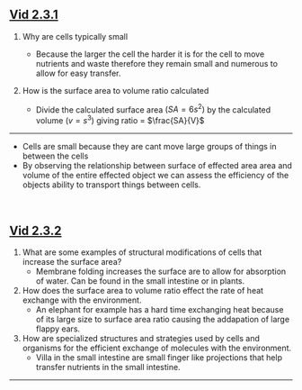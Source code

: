 

## [Vid 2.3.1](https://apclassroom.collegeboard.org/6/home?apd=6i8vabtaid&unit=2)

1. Why are cells typically small
	- Because the larger the cell the harder it is for the cell to move nutrients and waste therefore they remain small and numerous to allow for easy transfer.

2.  How is the surface area to volume ratio calculated
	- Divide the calculated surface area $(SA  = 6s^2)$ by the calculated volume $(v=s^3)$ giving ratio = $\frac{SA}{V}$

---
- Cells are small because they are cant move large groups of things in between the cells 
- By observing the relationship between surface of effected area area and volume of the entire effected object we can assess the efficiency of the objects ability to transport things between cells. 


&emsp;

## [Vid 2.3.2](https://apclassroom.collegeboard.org/6/home?apd=c3q1fxqsgd&unit=2)

1.  What are some examples of structural modifications of cells that increase the surface area?
	- Membrane folding increases the surface are to allow for absorption of water. Can be found in the small intestine or in plants.
2. How does the surface area to volume ratio effect the rate of heat exchange with the environment.
	- An elephant for example has a hard time exchanging heat because of its large size to surface area ratio causing the addapation of large flappy ears.
1. How are specialized structures and strategies used by cells and organisms for the efficient exchange of molecules with the environment. 
	- Villa in the small intestine are small finger like projections that help transfer nutrients in the small intestine.

---